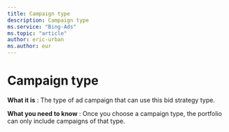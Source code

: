 ```yaml
---
title: Campaign type
description: Campaign type
ms.service: "Bing-Ads"
ms.topic: "article"
author: eric-urban
ms.author: eur
---
```


# Campaign type

**What it is** : The type of ad campaign that can use this bid strategy type.

**What you need to know** : Once you choose a campaign type, the portfolio can only include campaigns of that type.


